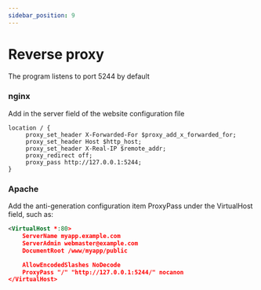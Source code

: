 ```yaml
---
sidebar_position: 9
---
```


# Reverse proxy
The program listens to port 5244 by default
### nginx
Add in the server field of the website configuration file
```nginx
location / {
     proxy_set_header X-Forwarded-For $proxy_add_x_forwarded_for;
     proxy_set_header Host $http_host;
     proxy_set_header X-Real-IP $remote_addr;
     proxy_redirect off;
     proxy_pass http://127.0.0.1:5244;
}
```

### Apache
Add the anti-generation configuration item ProxyPass under the VirtualHost field, such as:
```xml
<VirtualHost *:80>
    ServerName myapp.example.com
    ServerAdmin webmaster@example.com
    DocumentRoot /www/myapp/public

    AllowEncodedSlashes NoDecode
    ProxyPass "/" "http://127.0.0.1:5244/" nocanon
</VirtualHost>
```